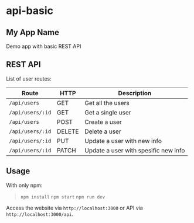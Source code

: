 # api-basic

## My App Name
Demo app with basic REST API
## REST API

List of user routes:

Route | HTTP | Description
----- | ---- | -----------
`/api/users` | GET | Get all the users
`/api/users/:id` | GET | Get a single user
`/api/users` | POST | Create a user
`/api/users/:id` | DELETE | Delete a user
`/api/users/:id` | PUT | Update a user with new info
`/api/users/:id` | PATCH | Update a user with spesific new info

## Usage
With only npm:

> `npm install`
> `npm start`
> `npm run dev`

Access the website via `http://localhost:3000` or API via `http://localhost:3000/api`.
